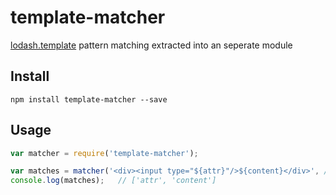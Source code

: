 # template-matcher

[lodash.template](https://www.npmjs.com/package/lodash.template) pattern matching extracted into an seperate module

## Install

```shell
npm install template-matcher --save
```

## Usage
```js
var matcher = require('template-matcher');

var matches = matcher('<div><input type="${attr}"/>${content}</div>', /* options */);	// Same params as lodash.template
console.log(matches);	// ['attr', 'content']
```